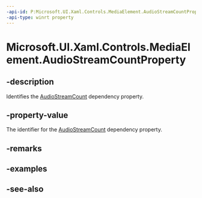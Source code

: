 ```yaml
---
-api-id: P:Microsoft.UI.Xaml.Controls.MediaElement.AudioStreamCountProperty
-api-type: winrt property
---
```


<!-- Property syntax
public Windows.UI.Xaml.DependencyProperty AudioStreamCountProperty { get; }
-->

# Microsoft.UI.Xaml.Controls.MediaElement.AudioStreamCountProperty

## -description
Identifies the [AudioStreamCount](mediaelement_audiostreamcount.md) dependency property.

## -property-value
The identifier for the [AudioStreamCount](mediaelement_audiostreamcount.md) dependency property.

## -remarks

## -examples

## -see-also
